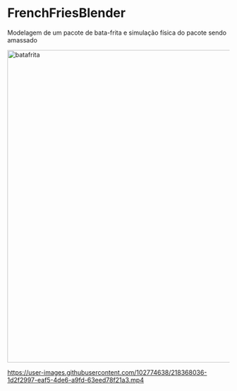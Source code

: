 # FrenchFriesBlender

<p>Modelagem de um pacote de bata-frita e simulação física do pacote sendo amassado</p>

<img width="707" alt="batafrita" src="https://user-images.githubusercontent.com/102774638/218367809-fa474209-c4fa-4b4d-b062-43ddf5187729.png">



https://user-images.githubusercontent.com/102774638/218368036-1d2f2997-eaf5-4de6-a9fd-63eed78f21a3.mp4

